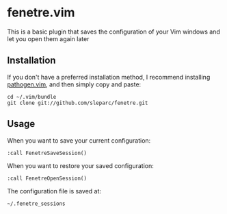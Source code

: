 fenetre.vim
===========

This is a basic plugin that saves the configuration of your Vim windows 
and let you open them again later

Installation
------------

If you don't have a preferred installation method, I recommend
installing [pathogen.vim](https://github.com/tpope/vim-pathogen), and
then simply copy and paste:

    cd ~/.vim/bundle
    git clone git://github.com/sleparc/fenetre.git

Usage
-----

When you want to save your current configuration:

    :call FenetreSaveSession()

When you want to restore your saved configuration:

    :call FenetreOpenSession()


The configuration file is saved at:

    ~/.fenetre_sessions
